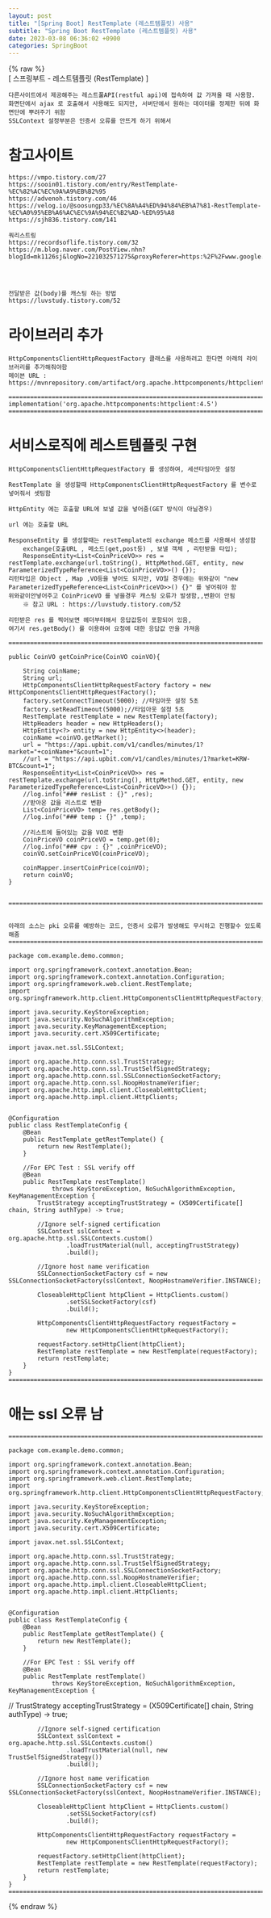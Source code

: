 ```yaml
---  
layout: post  
title: "[Spring Boot] RestTemplate (레스트템플릿) 사용"  
subtitle: "Spring Boot RestTemplate (레스트템플릿) 사용"  
date: 2023-03-08 06:36:02 +0900  
categories: SpringBoot  
---  
```

{% raw %}  
[ 스프링부트 - 레스트템플릿 (RestTemplate) ]  
  
	다른사이트에서 제공해주는 레스트풀API(restful api)에 접속하여 값 가져올 때 사용함.  
	화면단에서 ajax 로 호출해서 사용해도 되지만, 서버단에서 원하는 데이터를 정제한 뒤에 화면단에 뿌려주기 위함  
	SSLContext 설정부분은 인증서 오류를 안뜨게 하기 위해서   
  
# 참고사이트   
	https://vmpo.tistory.com/27  
	https://sooin01.tistory.com/entry/RestTemplate-%EC%82%AC%EC%9A%A9%EB%B2%95  
	https://advenoh.tistory.com/46  
	https://velog.io/@soosungp33/%EC%8A%A4%ED%94%84%EB%A7%81-RestTemplate-%EC%A0%95%EB%A6%AC%EC%9A%94%EC%B2%AD-%ED%95%A8  
	https://sjh836.tistory.com/141  
  
	쿼리스트링  
	https://recordsoflife.tistory.com/32  
	https://m.blog.naver.com/PostView.nhn?blogId=mk1126sj&logNo=221032571275&proxyReferer=https:%2F%2Fwww.google.com%2F  
  
  
  
  
	전달받은 값(body)를 캐스팅 하는 방법  
	https://luvstudy.tistory.com/52  
  
# 라이브러리 추가  
	HttpComponentsClientHttpRequestFactory 클래스를 사용하려고 한다면 아래의 라이브러리를 추가해줘야함  
	메이븐 URL : https://mvnrepository.com/artifact/org.apache.httpcomponents/httpclient  
  
	=================================================================================================================  
	implementation('org.apache.httpcomponents:httpclient:4.5')  
	=================================================================================================================  
	  
  
  
# 서비스로직에 레스트템플릿 구현  
	HttpComponentsClientHttpRequestFactory 를 생성하여, 세션타임아웃 설정  
  
	RestTemplate 을 생성할때 HttpComponentsClientHttpRequestFactory 를 변수로 넣어줘서 셋팅함  
  
	HttpEntity 에는 호출할 URL에 보낼 값을 넣어줌(GET 방식이 아닐경우)  
  
	url 에는 호출할 URL  
  
	ResponseEntity 를 생성할때는 restTemplate의 exchange 메소드를 사용해서 생성함  
		exchange(호출URL , 메소드(get,post등) , 보낼 객체 , 리턴받을 타입);  
		ResponseEntity<List<CoinPriceVO>> res = restTemplate.exchange(url.toString(), HttpMethod.GET, entity, new ParameterizedTypeReference<List<CoinPriceVO>>() {});  
	리턴타입은 Object , Map ,VO등을 넣어도 되지만, VO일 경우에는 위와같이 "new ParameterizedTypeReference<List<CoinPriceVO>>() {}" 를 넣어줘야 함  
	위와같이안넣어주고 CoinPriceVO 를 넣을경우 캐스팅 오류가 발생함,,변환이 안됨  
		※ 참고 URL : https://luvstudy.tistory.com/52  
  
	리턴받은 res 를 찍어보면 헤더부터해서 응답값등이 포함되어 있음,  
	여기서 res.getBody() 를 이용하여 요청에 대한 응답값 만을 가져옴  
  
	=================================================================================================================  
  
    public CoinVO getCoinPrice(CoinVO coinVO){  
  
        String coinName;  
        String url;  
        HttpComponentsClientHttpRequestFactory factory = new HttpComponentsClientHttpRequestFactory();  
        factory.setConnectTimeout(5000); //타임아웃 설정 5초  
        factory.setReadTimeout(5000);//타임아웃 설정 5초  
        RestTemplate restTemplate = new RestTemplate(factory);  
        HttpHeaders header = new HttpHeaders();  
        HttpEntity<?> entity = new HttpEntity<>(header);  
        coinName =coinVO.getMarket();  
        url = "https://api.upbit.com/v1/candles/minutes/1?market="+coinName+"&count=1";  
        //url = "https://api.upbit.com/v1/candles/minutes/1?market=KRW-BTC&count=1";  
        ResponseEntity<List<CoinPriceVO>> res = restTemplate.exchange(url.toString(), HttpMethod.GET, entity, new ParameterizedTypeReference<List<CoinPriceVO>>() {});  
        //log.info("### resList : {}" ,res);  
        //받아온 값을 리스트로 변환  
        List<CoinPriceVO> temp= res.getBody();  
        //log.info("### temp : {}" ,temp);  
  
        //리스트에 들어있는 값을 VO로 변환  
        CoinPriceVO coinPriceVO = temp.get(0);  
        //log.info("### cpv : {}" ,coinPriceVO);  
        coinVO.setCoinPriceVO(coinPriceVO);  
  
        coinMapper.insertCoinPrice(coinVO);  
        return coinVO;  
    }  
  
  
	=================================================================================================================  
	  
  
	아래의 소스는 pki 오류를 예방하는 코드, 인증서 오류가 발생해도 무시하고 진행할수 있도록 해줌  
	=================================================================================================================  
  
	package com.example.demo.common;  
  
	import org.springframework.context.annotation.Bean;  
	import org.springframework.context.annotation.Configuration;  
	import org.springframework.web.client.RestTemplate;  
	import org.springframework.http.client.HttpComponentsClientHttpRequestFactory;  
  
	import java.security.KeyStoreException;  
	import java.security.NoSuchAlgorithmException;  
	import java.security.KeyManagementException;  
	import java.security.cert.X509Certificate;  
  
	import javax.net.ssl.SSLContext;  
  
	import org.apache.http.conn.ssl.TrustStrategy;  
	import org.apache.http.conn.ssl.TrustSelfSignedStrategy;  
	import org.apache.http.conn.ssl.SSLConnectionSocketFactory;  
	import org.apache.http.conn.ssl.NoopHostnameVerifier;  
	import org.apache.http.impl.client.CloseableHttpClient;  
	import org.apache.http.impl.client.HttpClients;  
  
  
	@Configuration  
	public class RestTemplateConfig {  
		@Bean  
		public RestTemplate getRestTemplate() {  
			return new RestTemplate();  
		}  
  
		//For EPC Test : SSL verify off  
		@Bean  
		public RestTemplate restTemplate()  
				throws KeyStoreException, NoSuchAlgorithmException, KeyManagementException {  
	        TrustStrategy acceptingTrustStrategy = (X509Certificate[] chain, String authType) -> true;  
	    
			//Ignore self-signed certification  
			SSLContext sslContext = org.apache.http.ssl.SSLContexts.custom()  
					.loadTrustMaterial(null, acceptingTrustStrategy)  
					.build();  
  
			//Ignore host name verification  
			SSLConnectionSocketFactory csf = new SSLConnectionSocketFactory(sslContext, NoopHostnameVerifier.INSTANCE);  
	   
			CloseableHttpClient httpClient = HttpClients.custom()  
					.setSSLSocketFactory(csf)  
					.build();  
	   
			HttpComponentsClientHttpRequestFactory requestFactory =  
					new HttpComponentsClientHttpRequestFactory();  
	   
			requestFactory.setHttpClient(httpClient);  
			RestTemplate restTemplate = new RestTemplate(requestFactory);  
			return restTemplate;  
		}  
	}  
	=================================================================================================================  
  
  
  
  
  
# 애는 ssl 오류 남  
	=================================================================================================================  
  
	package com.example.demo.common;  
  
	import org.springframework.context.annotation.Bean;  
	import org.springframework.context.annotation.Configuration;  
	import org.springframework.web.client.RestTemplate;  
	import org.springframework.http.client.HttpComponentsClientHttpRequestFactory;  
  
	import java.security.KeyStoreException;  
	import java.security.NoSuchAlgorithmException;  
	import java.security.KeyManagementException;  
	import java.security.cert.X509Certificate;  
  
	import javax.net.ssl.SSLContext;  
  
	import org.apache.http.conn.ssl.TrustStrategy;  
	import org.apache.http.conn.ssl.TrustSelfSignedStrategy;  
	import org.apache.http.conn.ssl.SSLConnectionSocketFactory;  
	import org.apache.http.conn.ssl.NoopHostnameVerifier;  
	import org.apache.http.impl.client.CloseableHttpClient;  
	import org.apache.http.impl.client.HttpClients;  
  
  
	@Configuration  
	public class RestTemplateConfig {  
		@Bean  
		public RestTemplate getRestTemplate() {  
			return new RestTemplate();  
		}  
  
		//For EPC Test : SSL verify off  
		@Bean  
		public RestTemplate restTemplate()  
				throws KeyStoreException, NoSuchAlgorithmException, KeyManagementException {  
//        TrustStrategy acceptingTrustStrategy = (X509Certificate[] chain, String authType) -> true;  
	    
			//Ignore self-signed certification  
			SSLContext sslContext = org.apache.http.ssl.SSLContexts.custom()  
					.loadTrustMaterial(null, new TrustSelfSignedStrategy())  
					.build();  
  
			//Ignore host name verification  
			SSLConnectionSocketFactory csf = new SSLConnectionSocketFactory(sslContext, NoopHostnameVerifier.INSTANCE);  
	   
			CloseableHttpClient httpClient = HttpClients.custom()  
					.setSSLSocketFactory(csf)  
					.build();  
	   
			HttpComponentsClientHttpRequestFactory requestFactory =  
					new HttpComponentsClientHttpRequestFactory();  
	   
			requestFactory.setHttpClient(httpClient);  
			RestTemplate restTemplate = new RestTemplate(requestFactory);  
			return restTemplate;  
		}  
	}  
	=================================================================================================================  
{% endraw %}